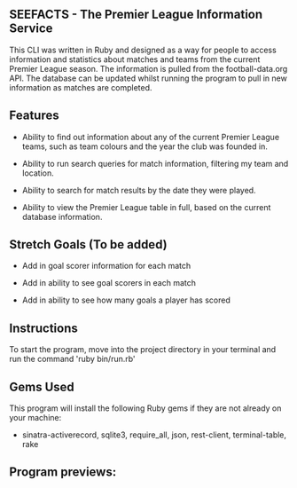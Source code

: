 SEEFACTS - The Premier League Information Service
-------------------------------------------------

This CLI was written in Ruby and designed as a way for people to access information and statistics about matches and teams from the current Premier League season. The information is pulled from the football-data.org API. The database can be updated whilst running the program to pull in new information as matches are completed.

Features
--------

- Ability to find out information about any of the current Premier League teams, such as team colours and the year the club  was founded in.

- Ability to run search queries for match information, filtering my team and location.

- Ability to search for match results by the date they were played.

- Ability to view the Premier League table in full, based on the current database information.

Stretch Goals (To be added)
---------------------------

- Add in goal scorer information for each match

- Add in ability to see goal scorers in each match

- Add in ability to see how many goals a player has scored

Instructions
------------

To start the program, move into the project directory in your terminal and run the command 'ruby bin/run.rb'

Gems Used
---------

This program will install the following Ruby gems if they are not already on your machine:

- sinatra-activerecord, sqlite3, require_all, json, rest-client, terminal-table, rake


Program previews:
-----------------
